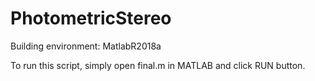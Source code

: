 # PhotometricStereo

Building environment: MatlabR2018a

To run this script, simply open final.m in MATLAB and click RUN button.

